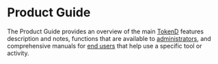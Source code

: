 # Product Guide

The Product Guide provides an overview of the main [TokenD](https://tokend.io/) features description and notes, functions that are available to [administrators](admins/admin-account/), and comprehensive manuals for [end users](user-guide/user-account/) that help use a specific tool or activity.

